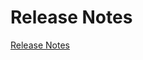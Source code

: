 # Release Notes

[Release Notes](https://github.com/LZQ5232/vue-element-admin/releases)

<script>
export default {
  mounted () {
    window.open('https://github.com/LZQ5232/vue-element-admin/releases')
  }
}
</script>
